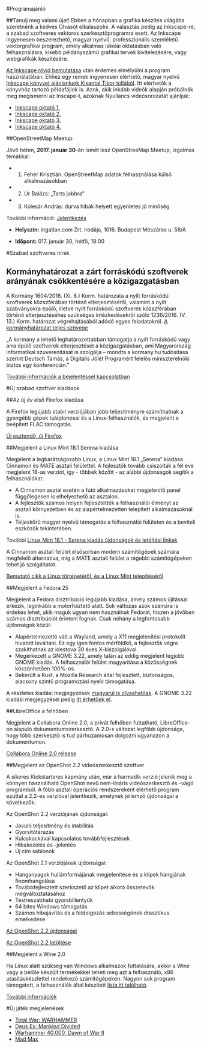#Programajánló

##Tanulj meg valami újat!
Ebben a hónapban a grafika készítés világába szeretnénk a kedves Olvasót elkalauzolni. A választás pedig az Inkscape-re, a szabad szoftveres vektoros szerkesztőprogramra esett.
Az Inkscape ingyenesen beszerezhető, magyar nyelvű, professzionális szemléletű vektorgrafikai program, amely alkalmas iskolai oktatásban való felhasználásra, kisebb példányszámú grafikai tervek kivitelezésére, vagy webgrafikák készítésére.

[Az Inkscape rövid bemutatása](http://inkscape.hu/az-inkscape-rol/) után érdemes elmélyülni a program használatában. Ehhez egy remek ingyenesen elérhető, magyar nyelvű [Inkscape könyvet ajánlanlunk Kisantal Tibor tollából](http://inkscape.hu/letoltesek/). Itt elérhetők a könyvhöz tartozó példafájlok is.
Azok, akik inkább videók alapján próbálnák meg megismerni az Inscape-t, azoknak Nyullancs videósorozatát ajánljuk:
* [Inkscape oktató 1.](https://www.youtube.com/watch?v=up3ttaS_62M)
* [Inkscape oktató 2.](https://www.youtube.com/watch?v=IaQOTfQtR-o)
* [Inkscape oktató 3.](https://www.youtube.com/watch?v=ytecUtrMMwo)
* [Inkscape oktató 4.](https://www.youtube.com/watch?v=K-J-MwNQQ9U)

##OpenStreetMap Meetup

Jövő héten, **2017. január 30**-án ismét lesz OpenStreeMap Meetup, izgalmas témákkal:

* 1. Fehér Krisztián: OpenStreetMap adatok felhasználása külső alkalmazásokban
* 2. Úr Balázs: „Tarts jobbra”
* 3. Kolesár András: durva hibák helyett egyenletes jó minőség

További információ: [Jelentkezés](https://www.meetup.com/OpenStreetMap-Hungary/events/236964572/)

* **Helyszín:** ingatlan.com Zrt. irodája, 1016. Budapest Mészáros u. 58/A

* **Időpont:** 017. január 30, hétfő, 18:00


#Szabad szoftveres hírek

## Kormányhatározat a zárt forráskódú szoftverek arányának csökkentésére a közigazgatásban
A Kormány 1604/2016. (XI. 8.) Korm. határozata a nyílt forráskódú szoftverek közszférában történő elterjesztéséről, valamint a nyílt szabványokra épülő, illetve nyílt forráskódú szoftverek közszférában történő elterjesztéséhez szükséges intézkedésekről szóló 1236/2016. (V. 13.) Korm. határozat végrehajtásából adódó egyes feladatokról.
[A kormányhatározat teljes szövege](https://linuxmint.hu/hir/2016/11/kormanyhatarozat-a-zart-forraskodu-szoftverek-aranyanak-csokkentesere-a-kozigazgatasban)

„A kormány a lehető leghatározottabban támogatja a nyílt forráskódú vagy arra épülő szoftverek elterjesztését a közigazgatásban, ami Magyarország informatikai szuverenitását is szolgálja – mondta a kormany.hu tudósítása szerint Deutsch Tamás, a Digitális Jólét Programért felelős miniszterelnöki biztos egy konferencián.”

[További információk a bejelentéssel kapcsolatban](https://itcafe.hu/hir/deutsch_nyilt_forras_kormany_nisz.html)


#Új szabad szoftver kiadások

##Az új év első Firefox kiadása

A Firefox legújabb stabil verziójában jobb teljesítményre számíthatnak a gyengébb gépek tulajdonosai és a Linux-felhasználók, és megjelent a beépített FLAC támogatás.

[Új esztendő, új Firefox](https://itcafe.hu/hir/mozilla_firefox_51.html)


##Megjelent a Linux Mint 18.1 Serena kiadása

Megjelent a legbarátságosabb Linux, a Linux Mint 18.1 „Serena” kiadása Cinnamon és MATE asztali felülettel. A fejlesztők tovább csiszolták a fél éve megjelent 18-as verziót, így - többek között - az alábbi újdonságok segítik a felhasználókat:
* A Cinnamon asztal esetén a futó alkalmazásokat megjelenítő panel függőlegesen is elhelyezhető az asztalon.
* A fejlesztők számos helyen fejlesztették a felhasználói élményt az asztali környezetben és az alapértelmezetten telepített alkalmazásoknál is.
* Teljeskörű magyar nyelvű támogatás a felhasználói felületen és a beviteli eszközök tekintetében.

További [Linux Mint 18.1 - Serena kiadás újdonságok és letöltési linkek](https://linuxmint.hu/hir/2016/12/megjelent-a-linux-mint-181-serena-cinnamon-es-mate-kiadasa)

A Cinnamon asztali felület elsősorban modern számítógépek számára megfelelő alternatíva, míg a MATE asztali felület a régebbi számítógépeken tehet jó szolgáltatot.

[Bemutató cikk a Linux történetéről, és a Linux Mint telepítéséről](https://linuxmint.hu/hir/2015/08/a-baratsagos-linux)

##Megjelent a Fedora 25

Megjelent a Fedora disztribúció legújabb kiadása, amely számos újítással érkezik, leginkább a motorháztető alatt. Sok változás azok számára is érdekes lehet, akik maguk ugyan nem használnak Fedorát, hiszen a jövőben számos disztribúciót érinteni fognak. Csak néhány a legfontosabb újdonságok közül:
* Alapértelmezetté vált a Wayland, amely a X11 megjelenítési protokollt hivatott leváltani. Ez egy igen fontos mérföldkő, a fejlesztők végre szakíthatnak az idestova 30 éves X-kiszolgálóval.
* Megérkezett a GNOME 3.22, amely talán az eddig megjelent legjobb GNOME kiadás. A felhasználói felület magyarítása a közösségnek köszönhetően 100%-os.
* Bekerült a Rust, a Mozilla Research által fejlesztett, biztonságos, alacsony szintű programozási nyelv támogatása.

A részletes kiadási megjegyzések [magyarul is olvashatóak](https://itcafe.hu/cikk/fedora_25_linux). A GNOME 3.22 kiadási megjegyzései pedig [itt érhetőek el](https://help.gnome.org/misc/release-notes/3.22/index.html.hu).

##LibreOffice a felhőben

Megjelent a Collabora Online 2.0, a privát felhőben futtatható, LibreOffice-on alapuló dokumentumszerkesztő. A 2.0-s változat legfőbb újdonsága, hogy több szerkesztő is tud párhuzamosan dolgozni ugyanazon a dokumentumon.

[Collabora Online 2.0 release](https://www.collaboraoffice.com/release-news/collabora-online-2-0-release/)


##Megjelent az OpenShot 2.2 videószerkesztő szoftver

A sikeres Kickstarteres kapmány után, már a harmadik verzió jelenik meg a könnyen használható OpenShot nevű nem-lináris videószerkesztő és -vágó programból. A főbb asztali operációs rendszerekent elérhető program ezúttal a 2.2-es verzióval jelentkezik, amelynek jellemző újdonságai a következők:

Az OpenShot 2.2 verziójának újdonságai:
* Javuló teljesítmény és stabilitás
* Gyorsítótárazás
* Kulcskockával kapcsolatos továbbfejlesztések
* Hibakezelés és -jelentés
* Új cím sablonok

Az OpenShot 2.1 verziójának újdonságai:
* Hanganyagok hullámformájának megjelenítése és a klipek hangjának finomhangolása
* Továbbfejlesztett szerkszető az klipet alkotó összetevők megváltoztatásához
* Testreszabható gyorsbillentyűk
* 64 bites Windows támogatás
* Számos hibajavítás és a feldolgozás sebességének drasztikus emelkedése

[Az OpenShot 2.2 újdonságai](https://itcafe.hu/hir/openshot_2_2.html)

[Az OpenShot 2.2 letöltése](http://openshot.org/download/)


##Megjelent a Wine 2.0

Ha Linux alatt szükség van Windows alkalmazok futtatására, akkor a Wine vagy a belőle készült termékekkel teheti meg azt a felhasználó, x86 utasításkészlettel rendelkező számítógépeken. Nagyon sok program támogatott, a felhasználók által készített [lista itt található](https://appdb.winehq.org/).

[További információk](https://linuxmint.hu/hir/2017/01/megjelent-a-wine-20)


#Új játék megjelenések

* [Total War: WARHAMMER](https://www.feralinteractive.com/en/linux-games/warhammertw/)
* [Deus Ex: Mankind Divided](https://www.feralinteractive.com/en/linux-games/deusexmd/story/)
* [Warhammer 40,000: Dawn of War II](http://www.feralinteractive.com/en/games/dawnofwar2)
* [Mad Max](https://www.feralinteractive.com/en/games/madmax)

